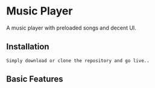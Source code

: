 # Music Player

A music player with preloaded songs and decent UI.

## Installation
```
Simply download or clone the repository and go live..
```

## Basic Features
